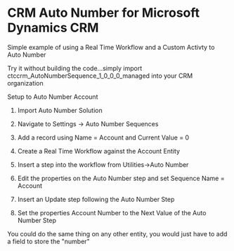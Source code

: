 CRM Auto Number for Microsoft Dynamics CRM
=============

Simple example of using a Real Time Workflow and a Custom Activty to Auto Number


Try it without building the code...simply import ctccrm_AutoNumberSequence_1_0_0_0_managed into your CRM organization

Setup to Auto Number Account

1) Import Auto Number Solution

2) Navigate to Settings -> Auto Number Sequences

3) Add a record using Name = Account and Current Value = 0

4) Create a Real Time Workflow against the Account Entity

5) Insert a step into the workflow from Utilities->Auto Number

6) Edit the properties on the Auto Number step and set Sequence Name = Account

7) Insert an Update step following the Auto Number Step

8) Set the properties Account Number to the Next Value of the Auto Number Step 



You could do the same thing on any other entity, you would just have to add a field to store the "number"
